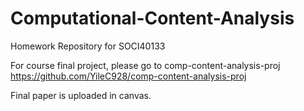 # Computational-Content-Analysis
Homework Repository for SOCI40133

For course final project, please go to comp-content-analysis-proj https://github.com/YileC928/comp-content-analysis-proj

Final paper is uploaded in canvas.
